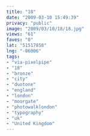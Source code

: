```yaml
---
title: "18"
date: "2009-03-10 15:49:39"
privacy: "public"
image: "2009/03/10/18/18.jpg"
views: "61"
faves: "0"
lat: "51517858"
lng: "-86006"
tags:
- "via-pixelpipe"
- "18"
- "bronze"
- "city"
- "duotone"
- "england"
- "london"
- "moorgate"
- "photowalklondon"
- "typography"
- "uk"
- "United Kingdom"
---
```

<a href="/photos/2009/03/10/18"></a>
